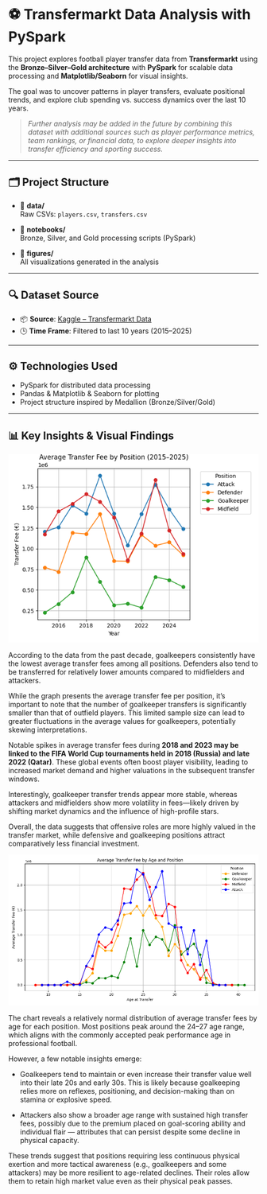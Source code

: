 # ⚽ Transfermarkt Data Analysis with PySpark

This project explores football player transfer data from **Transfermarkt** using the **Bronze–Silver–Gold architecture** with **PySpark** for scalable data processing and **Matplotlib/Seaborn** for visual insights.

The goal was to uncover patterns in player transfers, evaluate positional trends, and explore club spending vs. success dynamics over the last 10 years.

> _Further analysis may be added in the future by combining this dataset with additional sources such as player performance metrics, team rankings, or financial data, to explore deeper insights into transfer efficiency and sporting success._
---

## 🗂 Project Structure

- 📁 **data/**  
  Raw CSVs: `players.csv`, `transfers.csv`

- 📁 **notebooks/**  
  Bronze, Silver, and Gold processing scripts (PySpark)

- 📁 **figures/**  
  All visualizations generated in the analysis

---

## 🔍 Dataset Source

- 📦 **Source**: [Kaggle – Transfermarkt Data](https://www.kaggle.com/datasets/josephvm/transfermarkt-data)   
- 🕒 **Time Frame**: Filtered to last 10 years (2015–2025)

---

## ⚙️ Technologies Used

- PySpark for distributed data processing   
- Pandas & Matplotlib & Seaborn for plotting  
- Project structure inspired by Medallion (Bronze/Silver/Gold)
  
---
## 📊 Key Insights & Visual Findings

![Figure 1](figures/Figure_1.png)

According to the data from the past decade, goalkeepers consistently have the lowest average transfer fees among all positions. Defenders also tend to be transferred for relatively lower amounts compared to midfielders and attackers.

While the graph presents the average transfer fee per position, it’s important to note that the number of goalkeeper transfers is significantly smaller than that of outfield players. This limited sample size can lead to greater fluctuations in the average values for goalkeepers, potentially skewing interpretations.

Notable spikes in average transfer fees during **2018 and 2023 may be linked to the FIFA World Cup tournaments held in 2018 (Russia) and late 2022 (Qatar)**. These global events often boost player visibility, leading to increased market demand and higher valuations in the subsequent transfer windows.

Interestingly, goalkeeper transfer trends appear more stable, whereas attackers and midfielders show more volatility in fees—likely driven by shifting market dynamics and the influence of high-profile stars.

Overall, the data suggests that offensive roles are more highly valued in the transfer market, while defensive and goalkeeping positions attract comparatively less financial investment.

![Figure 2](figures/Figure_2.png)

The chart reveals a relatively normal distribution of average transfer fees by age for each position. Most positions peak around the 24–27 age range, which aligns with the commonly accepted peak performance age in professional football.

However, a few notable insights emerge:

- Goalkeepers tend to maintain or even increase their transfer value well into their late 20s and early 30s. This is likely because goalkeeping relies more on reflexes, positioning, and decision-making than on stamina or explosive speed.

- Attackers also show a broader age range with sustained high transfer fees, possibly due to the premium placed on goal-scoring ability and individual flair — attributes that can persist despite some decline in physical capacity.

These trends suggest that positions requiring less continuous physical exertion and more tactical awareness (e.g., goalkeepers and some attackers) may be more resilient to age-related declines. Their roles allow them to retain high market value even as their physical peak passes.




